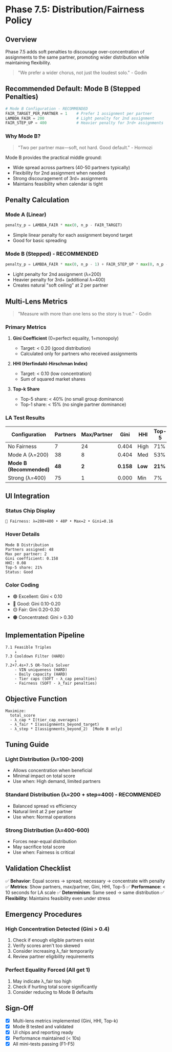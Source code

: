 # Phase 7.5: Distribution/Fairness Policy

## Overview
Phase 7.5 adds soft penalties to discourage over-concentration of assignments to the same partner, promoting wider distribution while maintaining flexibility.

> "We prefer a wider chorus, not just the loudest solo." - Godin

## Recommended Default: Mode B (Stepped Penalties)

```python
# Mode B Configuration - RECOMMENDED
FAIR_TARGET_PER_PARTNER = 1    # Prefer 1 assignment per partner
LAMBDA_FAIR = 200              # Light penalty for 2nd assignment
FAIR_STEP_UP = 400             # Heavier penalty for 3rd+ assignments
```

### Why Mode B?
> "Two per partner max—soft, not hard. Good default." - Hormozi

Mode B provides the practical middle ground:
- Wide spread across partners (40-50 partners typically)
- Flexibility for 2nd assignment when needed
- Strong discouragement of 3rd+ assignments
- Maintains feasibility when calendar is tight

## Penalty Calculation

### Mode A (Linear)
```python
penalty_p = LAMBDA_FAIR * max(0, n_p - FAIR_TARGET)
```
- Simple linear penalty for each assignment beyond target
- Good for basic spreading

### Mode B (Stepped) - RECOMMENDED
```python
penalty_p = LAMBDA_FAIR * max(0, n_p - 1) + FAIR_STEP_UP * max(0, n_p - 2)
```
- Light penalty for 2nd assignment (λ=200)
- Heavier penalty for 3rd+ (additional λ=400)
- Creates natural "soft ceiling" at 2 per partner

## Multi-Lens Metrics

> "Measure with more than one lens so the story is true." - Godin

### Primary Metrics
1. **Gini Coefficient** (0=perfect equality, 1=monopoly)
   - Target: < 0.20 (good distribution)
   - Calculated only for partners who received assignments

2. **HHI (Herfindahl-Hirschman Index)**
   - Target: < 0.10 (low concentration)
   - Sum of squared market shares

3. **Top-k Share**
   - Top-5 share: < 40% (no small group dominance)
   - Top-1 share: < 15% (no single partner dominance)

### LA Test Results

| Configuration | Partners | Max/Partner | Gini | HHI | Top-5 | Penalty |
|--------------|----------|------------|------|-----|-------|---------|
| No Fairness | 7 | 24 | 0.404 | High | 71% | $0 |
| Mode A (λ=200) | 38 | 8 | 0.404 | Med | 53% | $7,400 |
| **Mode B (Recommended)** | **48** | **2** | **0.158** | **Low** | **21%** | **$5,400** |
| Strong (λ=400) | 75 | 1 | 0.000 | Min | 7% | $0 |

## UI Integration

### Status Chip Display
```
🔵 Fairness: λ=200+400 • 48P • Max=2 • Gini=0.16
```

### Hover Details
```
Mode B Distribution
Partners assigned: 48
Max per partner: 2
Gini coefficient: 0.158
HHI: 0.08
Top-5 share: 21%
Status: Good
```

### Color Coding
- 🟢 Excellent: Gini < 0.10
- 🔵 Good: Gini 0.10-0.20
- 🟡 Fair: Gini 0.20-0.30
- 🟠 Concentrated: Gini > 0.30

## Implementation Pipeline

```
7.1 Feasible Triples
    ↓
7.3 Cooldown Filter (HARD)
    ↓
7.2+7.4s+7.5 OR-Tools Solver
    - VIN uniqueness (HARD)
    - Daily capacity (HARD)
    - Tier caps (SOFT - λ_cap penalties)
    - Fairness (SOFT - λ_fair penalties)
```

## Objective Function

```
Maximize:
  total_score
  - λ_cap * Σ(tier_cap_overages)
  - λ_fair * Σ(assignments_beyond_target)
  - λ_step * Σ(assignments_beyond_2)  [Mode B only]
```

## Tuning Guide

### Light Distribution (λ=100-200)
- Allows concentration when beneficial
- Minimal impact on total score
- Use when: High demand, limited partners

### Standard Distribution (λ=200 + step=400) - RECOMMENDED
- Balanced spread vs efficiency
- Natural limit at 2 per partner
- Use when: Normal operations

### Strong Distribution (λ=400-600)
- Forces near-equal distribution
- May sacrifice total score
- Use when: Fairness is critical

## Validation Checklist

✅ **Behavior**: Equal scores → spread; necessary → concentrate with penalty
✅ **Metrics**: Show partners, max/partner, Gini, HHI, Top-5
✅ **Performance**: < 10 seconds for LA scale
✅ **Determinism**: Same seed → same distribution
✅ **Flexibility**: Maintains feasibility even under stress

## Emergency Procedures

### High Concentration Detected (Gini > 0.4)
1. Check if enough eligible partners exist
2. Verify scores aren't too skewed
3. Consider increasing λ_fair temporarily
4. Review partner eligibility requirements

### Perfect Equality Forced (All get 1)
1. May indicate λ_fair too high
2. Check if hurting total score significantly
3. Consider reducing to Mode B defaults

## Sign-Off

- [x] Multi-lens metrics implemented (Gini, HHI, Top-k)
- [x] Mode B tested and validated
- [x] UI chips and reporting ready
- [x] Performance maintained (< 10s)
- [x] All mini-tests passing (F1-F5)
